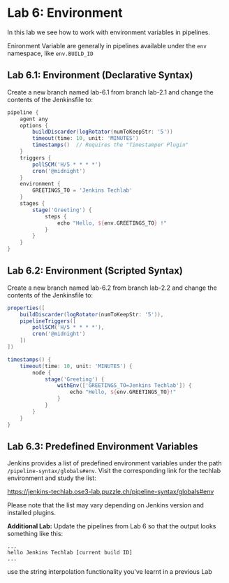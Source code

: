 Lab 6: Environment
==================

In this lab we see how to work with environment variables in pipelines. 

Enironment Variable are generally in pipelines available under the ``env`` namespace, like ``env.BUILD_ID`` 

Lab 6.1: Environment (Declarative Syntax)
-----------------------------------------

Create a new branch named lab-6.1 from branch lab-2.1 and change the contents of the Jenkinsfile to:

```groovy
pipeline {
    agent any
    options {
        buildDiscarder(logRotator(numToKeepStr: '5'))
        timeout(time: 10, unit: 'MINUTES')
        timestamps()  // Requires the "Timestamper Plugin"
    }
    triggers {
        pollSCM('H/5 * * * *')
        cron('@midnight')
    }
    environment {
        GREETINGS_TO = 'Jenkins Techlab'
    }
    stages {
        stage('Greeting') {
            steps {
                echo "Hello, ${env.GREETINGS_TO} !"
            }
        }
    }
}
```

Lab 6.2: Environment (Scripted Syntax)
--------------------------------------

Create a new branch named lab-6.2 from branch lab-2.2 and change the contents of the Jenkinsfile to:

```groovy
properties([
    buildDiscarder(logRotator(numToKeepStr: '5')),
    pipelineTriggers([
        pollSCM('H/5 * * * *'),
        cron('@midnight')
    ])
])

timestamps() {
    timeout(time: 10, unit: 'MINUTES') {
        node {
            stage('Greeting') {
                withEnv(['GREETINGS_TO=Jenkins Techlab']) {
                    echo "Hello, ${env.GREETINGS_TO}!"
                }
            }
        }
    }
}
```

Lab 6.3: Predefined Environment Variables
-----------------------------------------

Jenkins provides a list of predefined environment variables under the path ``/pipeline-syntax/globals#env``. Visit the corresponding link for the techlab environment and study the list:

<https://jenkins-techlab.ose3-lab.puzzle.ch/pipeline-syntax/globals#env>

Please note that the list may vary depending on Jenkins version and installed plugins.

**Additional Lab:** Update the pipelines from Lab 6 so that the output looks something like this:
```
...
hello Jenkins Techlab [current build ID]
...
```
use the string interpolation functionality you've learnt in a previous Lab


